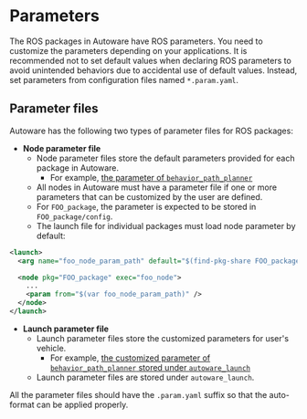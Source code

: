 # Parameters

The ROS packages in Autoware have ROS parameters. You need to customize the parameters depending on your applications.
It is recommended not to set default values when declaring ROS parameters to avoid unintended behaviors due to accidental use of default values.
Instead, set parameters from configuration files named `*.param.yaml`.

## Parameter files

Autoware has the following two types of parameter files for ROS packages:

- **Node parameter file**
  - Node parameter files store the default parameters provided for each package in Autoware.
    - For example, [the parameter of `behavior_path_planner`](https://github.com/autowarefoundation/autoware.universe/tree/245242cee866de2d113e89c562353c5fc17f1f98/planning/behavior_path_planner/config)
  - All nodes in Autoware must have a parameter file if one or more parameters that can be customized by the user are defined.
  - For `FOO_package`, the parameter is expected to be stored in `FOO_package/config`.
  - The launch file for individual packages must load node parameter by default:

```xml
<launch>
  <arg name="foo_node_param_path" default="$(find-pkg-share FOO_package)/config/foo_node.param.yaml" />

  <node pkg="FOO_package" exec="foo_node">
    ...
    <param from="$(var foo_node_param_path)" />
  </node>
</launch>
```

- **Launch parameter file**
  - Launch parameter files store the customized parameters for user's vehicle.
    - For example, [the customized parameter of `behavior_path_planner` stored under `autoware_launch`](https://github.com/autowarefoundation/autoware_launch/tree/5fa613b9d80bf4f0db77efde03a43f7ede6bac86/autoware_launch/config)
  - Launch parameter files are stored under `autoware_launch`.

All the parameter files should have the `.param.yaml` suffix so that the auto-format can be applied properly.
